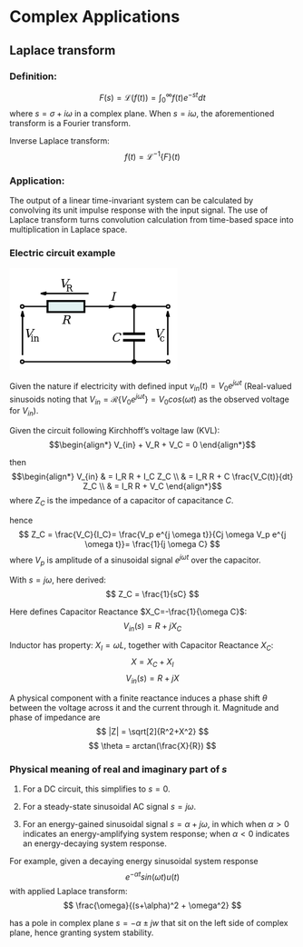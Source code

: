 # Complex Applications

## Laplace transform

### Definition:

$$
F(s)=\mathcal{L}\big(f(t)\big) = \int_0^{\infty} f(t) e^{-st} dt
$$
where $s=\sigma + i\omega$ in a complex plane. When $s=i\omega$, the aforementioned transform is a Fourier transform.

Inverse Laplace transform:
$$
f(t) = \mathcal{L}^{-1}\big\{F\big\}(t)
$$

### Application:
The output of a linear time-invariant system can be calculated by convolving its unit impulse response with the input signal. The use of Laplace transform turns convolution calculation from time-based space into multiplication in Laplace space.

### Electric circuit example

![alt text](imgs/RC_Circuit.png "RC_Circuit")

Given the nature if electricity with defined input $v_{in}(t)=V_0 e^{jωt}$ (Real-valued sinusoids noting that $V_{in} = \mathcal{R}\big\{ V_0 e^{jωt} \big\} = V_0 cos (\omega t)$ as the observed voltage for $V_{in}$).

Given the circuit following Kirchhoff’s voltage law (KVL):
$$\begin{align*}
V_{in} + V_R + V_C = 0
\end{align*}$$

then
$$\begin{align*}
V_{in} 
& = I_R R + I_C Z_C \\
& = I_R R + C \frac{V_C(t)}{dt} Z_C \\
& = I_R R + V_C
\end{align*}$$
where $Z_C$ is the impedance of a capacitor of capacitance $C$.

hence
$$
Z_C = \frac{V_C}{I_C}= \frac{V_p e^{j \omega t}}{Cj \omega V_p e^{j \omega t}}= \frac{1}{j \omega C}
$$
where $V_p$ is amplitude of a sinusoidal signal $e^{j \omega t}$ over the capacitor.

With $s=j\omega$, here derived:
$$
Z_C = \frac{1}{sC}
$$

Here defines Capacitor Reactance $X_C=-\frac{1}{\omega C}$:
$$
V_{in}(s) = R + jX_C
$$

Inductor has property: $X_I = \omega L$, together with Capacitor Reactance $X_C$:
$$
X = X_C + X_I
$$
$$
V_{in}(s) = R + jX
$$

A physical component with a finite reactance induces a phase shift $\theta$ between the voltage across it and the current through it. Magnitude and phase of impedance are
$$
|Z| = \sqrt[2]{R^2+X^2}
$$
$$
\theta = arctan(\frac{X}{R})
$$

### Physical meaning of real and imaginary part of $s$

1. For a DC circuit, this simplifies to $s = 0$. 

2. For a steady-state sinusoidal AC signal $s = j \omega$. 

3. For an energy-gained sinusoidal signal $s = \alpha + j \omega$, in which when $\alpha > 0$ indicates an energy-amplifying system response; when $\alpha < 0$ indicates an energy-decaying system response.

For example, given a decaying energy sinusoidal system response 
$$
e^{- \alpha t}sin(\omega t) u(t)
$$
with applied Laplace transform:
$$
\frac{\omega}{(s+\alpha)^2 + \omega^2}
$$

has a pole in complex plane $s=-\alpha \pm jw$ that sit on the left side of complex plane, hence granting system stability.